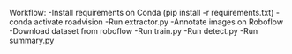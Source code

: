 Workflow:
-Install requirements on Conda (pip install -r requirements.txt)
-conda activate roadvision
-Run extractor.py
-Annotate images on Roboflow
-Download dataset from roboflow
-Run train.py
-Run detect.py
-Run summary.py
